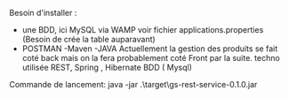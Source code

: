 Besoin d'installer : 
- une BDD, ici MySQL via WAMP voir fichier applications.properties (Besoin de crée la table auparavant)
- POSTMAN
-Maven
-JAVA
Actuellement la gestion des produits se fait coté back mais on la fera probablement coté Front par la suite. 
techno utilisée REST, Spring , Hibernate BDD ( Mysql)

Commande de lancement: java -jar .\target\gs-rest-service-0.1.0.jar
